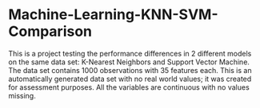 # Machine-Learning-KNN-SVM-Comparison
This is a project testing the performance differences in 2 different models on the same data set: K-Nearest Neighbors and Support Vector Machine.
The data set contains 1000 observations with 35 features each. This is an automatically generated data set with no real world values; it was created for
assessment purposes. All the variables are continuous with no values missing.
